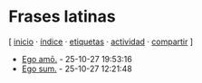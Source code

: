 # Frases latinas
[ [inicio](https://github.com/jucardus/jucardus.github.io/blob/main/index.md) · [índice](https://github.com/jucardus/jucardus.github.io/blob/main/indice.md) · [etiquetas](https://github.com/jucardus/jucardus.github.io/blob/main/etiquetas.md) · [actividad](https://github.com/jucardus/jucardus.github.io/blob/main/actividad.md) · [compartir](https://x.com/intent/tweet?text=Frases+latinas+%E2%80%94+Etiquetas%0A%0A%E2%86%92+https%3A%2F%2Fgithub.com%2Fjucardus%2Fjucardus.github.io%2Fblob%2Fmain%2Ff%2Fr%2Ffrases-latinas.md%0A%0A%23etiquetas_jucardus) ]

* [Ego amō.](https://github.com/jucardus/jucardus.github.io/blob/main/e/g/o/ego-amo.md) - 25-10-27 19:53:16
* [Ego sum.](https://github.com/jucardus/jucardus.github.io/blob/main/e/g/o/ego-sum.md) - 25-10-27 12:21:48
